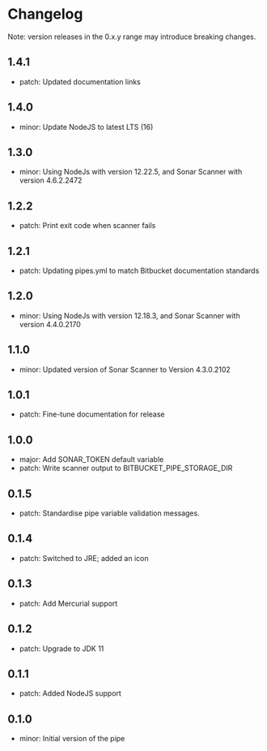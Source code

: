 # Changelog
Note: version releases in the 0.x.y range may introduce breaking changes.

## 1.4.1

- patch: Updated documentation links

## 1.4.0

- minor: Update NodeJS to latest LTS (16)

## 1.3.0

- minor: Using NodeJs with version 12.22.5, and Sonar Scanner with version 4.6.2.2472

## 1.2.2

- patch: Print exit code when scanner fails

## 1.2.1

- patch: Updating pipes.yml to match Bitbucket documentation standards

## 1.2.0

- minor: Using NodeJs with version 12.18.3, and Sonar Scanner with version 4.4.0.2170

## 1.1.0

- minor: Updated version of Sonar Scanner to Version 4.3.0.2102

## 1.0.1

- patch: Fine-tune documentation for release

## 1.0.0

- major: Add SONAR_TOKEN default variable
- patch: Write scanner output to BITBUCKET_PIPE_STORAGE_DIR

## 0.1.5

- patch: Standardise pipe variable validation messages.

## 0.1.4

- patch: Switched to JRE; added an icon

## 0.1.3

- patch: Add Mercurial support

## 0.1.2

- patch: Upgrade to JDK 11

## 0.1.1

- patch: Added NodeJS support

## 0.1.0

- minor: Initial version of the pipe

